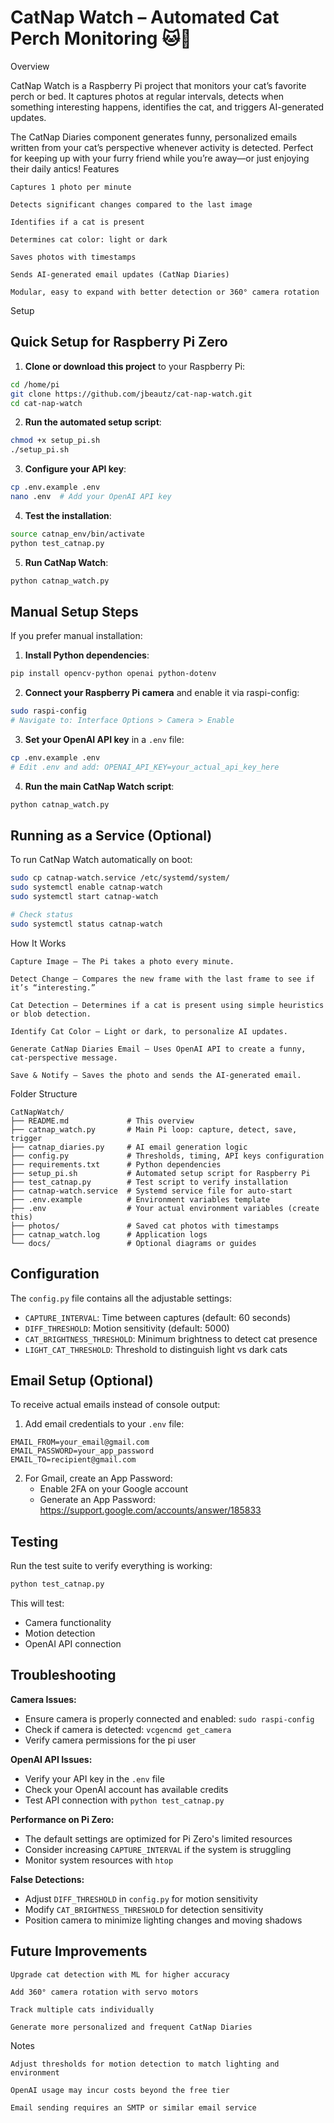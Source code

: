 # CatNap Watch – Automated Cat Perch Monitoring 🐱📸
Overview

CatNap Watch is a Raspberry Pi project that monitors your cat’s favorite perch or bed. It captures photos at regular intervals, detects when something interesting happens, identifies the cat, and triggers AI-generated updates.

The CatNap Diaries component generates funny, personalized emails written from your cat’s perspective whenever activity is detected. Perfect for keeping up with your furry friend while you’re away—or just enjoying their daily antics!
Features

    Captures 1 photo per minute

    Detects significant changes compared to the last image

    Identifies if a cat is present

    Determines cat color: light or dark

    Saves photos with timestamps

    Sends AI-generated email updates (CatNap Diaries)

    Modular, easy to expand with better detection or 360° camera rotation

Setup

## Quick Setup for Raspberry Pi Zero

1. **Clone or download this project** to your Raspberry Pi:
```bash
cd /home/pi
git clone https://github.com/jbeautz/cat-nap-watch.git
cd cat-nap-watch
```

2. **Run the automated setup script**:
```bash
chmod +x setup_pi.sh
./setup_pi.sh
```

3. **Configure your API key**:
```bash
cp .env.example .env
nano .env  # Add your OpenAI API key
```

4. **Test the installation**:
```bash
source catnap_env/bin/activate
python test_catnap.py
```

5. **Run CatNap Watch**:
```bash
python catnap_watch.py
```

## Manual Setup Steps

If you prefer manual installation:

1. **Install Python dependencies**:
```bash
pip install opencv-python openai python-dotenv
```

2. **Connect your Raspberry Pi camera** and enable it via raspi-config:
```bash
sudo raspi-config
# Navigate to: Interface Options > Camera > Enable
```

3. **Set your OpenAI API key** in a `.env` file:
```bash
cp .env.example .env
# Edit .env and add: OPENAI_API_KEY=your_actual_api_key_here
```

4. **Run the main CatNap Watch script**:
```bash
python catnap_watch.py
```

## Running as a Service (Optional)

To run CatNap Watch automatically on boot:

```bash
sudo cp catnap-watch.service /etc/systemd/system/
sudo systemctl enable catnap-watch
sudo systemctl start catnap-watch

# Check status
sudo systemctl status catnap-watch
```

How It Works

    Capture Image – The Pi takes a photo every minute.

    Detect Change – Compares the new frame with the last frame to see if it’s “interesting.”

    Cat Detection – Determines if a cat is present using simple heuristics or blob detection.

    Identify Cat Color – Light or dark, to personalize AI updates.

    Generate CatNap Diaries Email – Uses OpenAI API to create a funny, cat-perspective message.

    Save & Notify – Saves the photo and sends the AI-generated email.

Folder Structure

```
CatNapWatch/
├── README.md             # This overview
├── catnap_watch.py       # Main Pi loop: capture, detect, save, trigger
├── catnap_diaries.py     # AI email generation logic
├── config.py             # Thresholds, timing, API keys configuration
├── requirements.txt      # Python dependencies
├── setup_pi.sh           # Automated setup script for Raspberry Pi
├── test_catnap.py        # Test script to verify installation
├── catnap-watch.service  # Systemd service file for auto-start
├── .env.example          # Environment variables template
├── .env                  # Your actual environment variables (create this)
├── photos/               # Saved cat photos with timestamps
├── catnap_watch.log      # Application logs
└── docs/                 # Optional diagrams or guides
```

## Configuration

The `config.py` file contains all the adjustable settings:

- `CAPTURE_INTERVAL`: Time between captures (default: 60 seconds)
- `DIFF_THRESHOLD`: Motion sensitivity (default: 5000)
- `CAT_BRIGHTNESS_THRESHOLD`: Minimum brightness to detect cat presence
- `LIGHT_CAT_THRESHOLD`: Threshold to distinguish light vs dark cats

## Email Setup (Optional)

To receive actual emails instead of console output:

1. Add email credentials to your `.env` file:
```
EMAIL_FROM=your_email@gmail.com
EMAIL_PASSWORD=your_app_password
EMAIL_TO=recipient@gmail.com
```

2. For Gmail, create an App Password:
   - Enable 2FA on your Google account
   - Generate an App Password: https://support.google.com/accounts/answer/185833

## Testing

Run the test suite to verify everything is working:

```bash
python test_catnap.py
```

This will test:
- Camera functionality
- Motion detection
- OpenAI API connection

## Troubleshooting

**Camera Issues:**
- Ensure camera is properly connected and enabled: `sudo raspi-config`
- Check if camera is detected: `vcgencmd get_camera`
- Verify camera permissions for the pi user

**OpenAI API Issues:**
- Verify your API key in the `.env` file
- Check your OpenAI account has available credits
- Test API connection with `python test_catnap.py`

**Performance on Pi Zero:**
- The default settings are optimized for Pi Zero's limited resources
- Consider increasing `CAPTURE_INTERVAL` if the system is struggling
- Monitor system resources with `htop`

**False Detections:**
- Adjust `DIFF_THRESHOLD` in `config.py` for motion sensitivity
- Modify `CAT_BRIGHTNESS_THRESHOLD` for detection sensitivity
- Position camera to minimize lighting changes and moving shadows

## Future Improvements

    Upgrade cat detection with ML for higher accuracy

    Add 360° camera rotation with servo motors

    Track multiple cats individually

    Generate more personalized and frequent CatNap Diaries

Notes

    Adjust thresholds for motion detection to match lighting and environment

    OpenAI usage may incur costs beyond the free tier

    Email sending requires an SMTP or similar email service
